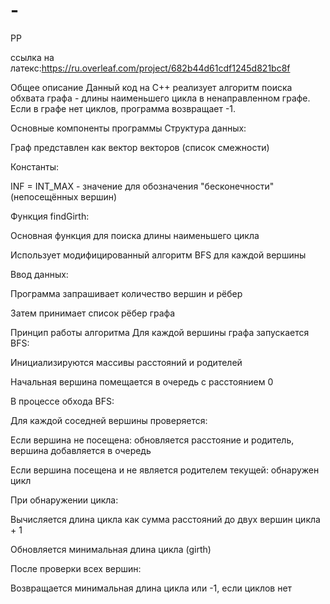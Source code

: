 # -
РР

ссылка на латекс:https://ru.overleaf.com/project/682b44d61cdf1245d821bc8f

Общее описание
Данный код на C++ реализует алгоритм поиска обхвата графа - длины наименьшего цикла в ненаправленном графе. Если в графе нет циклов, программа возвращает -1.

Основные компоненты программы
Структура данных:

Граф представлен как вектор векторов (список смежности)

Константы:

INF = INT_MAX - значение для обозначения "бесконечности" (непосещённых вершин)

Функция findGirth:

Основная функция для поиска длины наименьшего цикла

Использует модифицированный алгоритм BFS для каждой вершины

Ввод данных:

Программа запрашивает количество вершин и рёбер

Затем принимает список рёбер графа

Принцип работы алгоритма
Для каждой вершины графа запускается BFS:

Инициализируются массивы расстояний и родителей

Начальная вершина помещается в очередь с расстоянием 0

В процессе обхода BFS:

Для каждой соседней вершины проверяется:

Если вершина не посещена: обновляется расстояние и родитель, вершина добавляется в очередь

Если вершина посещена и не является родителем текущей: обнаружен цикл

При обнаружении цикла:

Вычисляется длина цикла как сумма расстояний до двух вершин цикла + 1

Обновляется минимальная длина цикла (girth)

После проверки всех вершин:

Возвращается минимальная длина цикла или -1, если циклов нет
